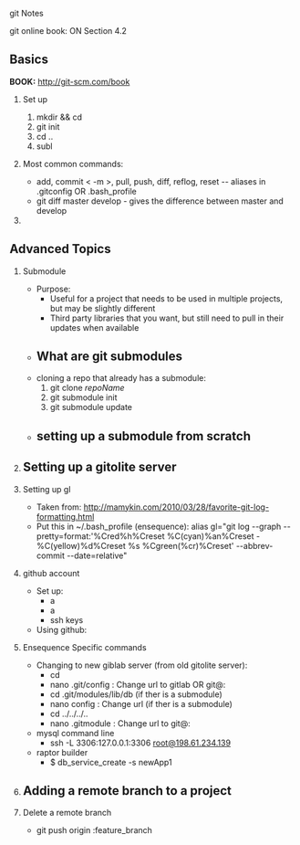 git Notes

git online book: ON Section 4.2

## Basics 
**BOOK:**  http://git-scm.com/book

1.  Set up
	1. mkdir <dirName> && cd <dirName>
	2. git init
	3. cd ..
	4. subl <dirName>

2.  Most common commands:
	- add, commit < -m >, pull, push, diff, reflog, reset -- aliases in .gitconfig OR .bash_profile
	- git diff master develop - gives the difference between master and develop

3.  


## Advanced Topics

1.  Submodule
	- Purpose: 
		- Useful for a project that needs to be used in multiple projects, but may be slightly different
		- Third party libraries that you want, but still need to pull in their updates when available
	- What are git submodules
		-
	- cloning a repo that already has a submodule:
		1.  git clone *repoName*
		2.  git submodule init
		3.  git submodule update
	- setting up a submodule from scratch
		-

2.  Setting up a gitolite server
	-

3.  Setting up gl
	-  Taken from: http://mamykin.com/2010/03/28/favorite-git-log-formatting.html
	-  Put this in ~/.bash_profile (ensequence):
		alias gl="git log --graph --pretty=format:'%Cred%h%Creset %C(cyan)%an%Creset - %C(yellow)%d%Creset %s %Cgreen(%cr)%Creset' --abbrev-commit --date=relative"


4.  github account
	-  Set up:
		- a
		- a
		- ssh keys
	-  Using github:

5.  Ensequence Specific commands
	-  Changing to new giblab server (from old gitolite server):
		- cd <repoName>
		- nano .git/config : Change url to gitlab OR git@<url>:<repoName>
		- cd .git/modules/lib/db (if ther is a submodule)
		- nano config : Change url (if ther is a submodule)
		- cd ../../../..
		- nano .gitmodule : Change url to git@<url>:<repoName>
	- mysql command line
		- ssh -L 3306:127.0.0.1:3306 root@198.61.234.139
	- raptor builder
		- $ db_service_create -s newApp1

6.  Adding a remote branch to a project
	- 

7.  Delete a remote branch
	-  git push origin :feature_branch

